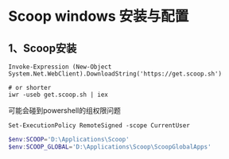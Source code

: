 # Scoop windows 安装与配置

## 1、Scoop安装
```shell
Invoke-Expression (New-Object System.Net.WebClient).DownloadString('https://get.scoop.sh')

# or shorter
iwr -useb get.scoop.sh | iex
```

可能会碰到powershell的组权限问题

```shell
Set-ExecutionPolicy RemoteSigned -scope CurrentUser
```

``` powershell
$env:SCOOP='D:\Applications\Scoop'
$env:SCOOP_GLOBAL='D:\Applications\Scoop\ScoopGlobalApps'
```